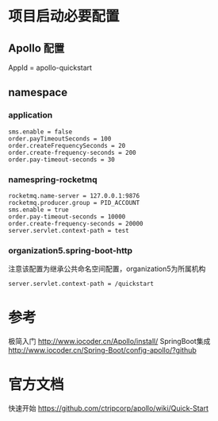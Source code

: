 # 项目启动必要配置
## Apollo 配置
AppId = apollo-quickstart

## namespace
 ### application

```properties
sms.enable = false
order.payTimeoutSeconds = 100
order.createFrequencySeconds = 20
order.create-frequency-seconds = 200
order.pay-timeout-seconds = 30
```

### namespring-rocketmq
```properties
rocketmq.name-server = 127.0.0.1:9876
rocketmq.producer.group = PID_ACCOUNT
sms.enable = true
order.pay-timeout-seconds = 10000
order.create-frequency-seconds = 20000
server.servlet.context-path = test

```

### organization5.spring-boot-http
注意该配置为继承公共命名空间配置，organization5为所属机构
```properties
server.servlet.context-path = /quickstart
```

# 参考
极简入门 http://www.iocoder.cn/Apollo/install/
SpringBoot集成 http://www.iocoder.cn/Spring-Boot/config-apollo/?github

# 官方文档
快速开始 https://github.com/ctripcorp/apollo/wiki/Quick-Start
